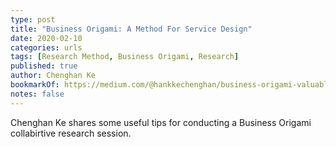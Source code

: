 ```yaml
---
type: post
title: "Business Origami: A Method For Service Design"
date: 2020-02-10
categories: urls
tags: [Research Method, Business Origami, Research]
published: true
author: Chenghan Ke
bookmarkOf: https://medium.com/@hankkechenghan/business-origami-valuable-method-for-service-design-43a882880627
notes: false
---
```


Chenghan Ke shares some useful tips for conducting a Business Origami collabirtive research session.